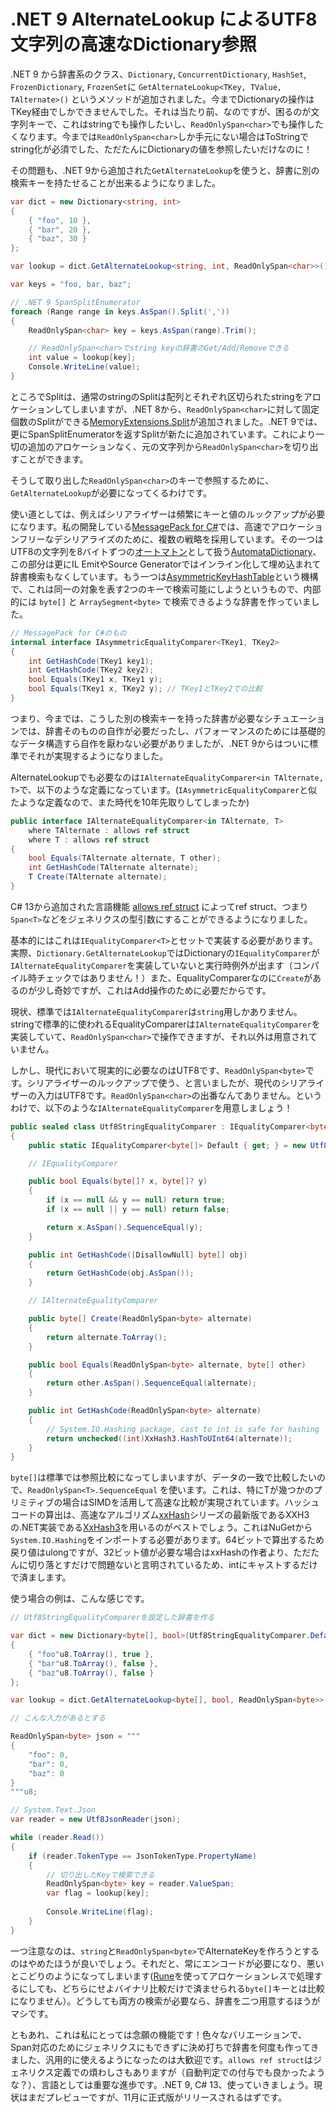 # .NET 9 AlternateLookup によるUTF8文字列の高速なDictionary参照

.NET 9 から辞書系のクラス、`Dictionary`, `ConcurrentDictionary`, `HashSet`, `FrozenDictionary`, `FrozenSet`に `GetAlternateLookup<TKey, TValue, TAlternate>()` というメソッドが追加されました。今までDictionaryの操作はTKey経由でしかできませんでした。それは当たり前、なのですが、困るのが文字列キーで、これはstringでも操作したいし、`ReadOnlySpan<char>`でも操作したくなります。今までは`ReadOnlySpan<char>`しか手元にない場合はToStringでstring化が必須でした、ただたんにDictionaryの値を参照したいだけなのに！

その問題も、.NET 9から追加された`GetAlternateLookup`を使うと、辞書に別の検索キーを持たせることが出来るようになりました。

```csharp
var dict = new Dictionary<string, int>
{
    { "foo", 10 },
    { "bar", 20 },
    { "baz", 30 }
};

var lookup = dict.GetAlternateLookup<string, int, ReadOnlySpan<char>>();

var keys = "foo, bar, baz";

// .NET 9 SpanSplitEnumerator
foreach (Range range in keys.AsSpan().Split(','))
{
    ReadOnlySpan<char> key = keys.AsSpan(range).Trim();

    // ReadOnlySpan<char>でstring keyの辞書のGet/Add/Removeできる
    int value = lookup[key];
    Console.WriteLine(value);
}
```

ところでSplitは、通常のstringのSplitは配列とそれぞれ区切られたstringをアロケーションしてしまいますが、.NET 8から、`ReadOnlySpan<char>`に対して固定個数のSplitができる[MemoryExtensions.Split](https://learn.microsoft.com/ja-jp/dotnet/api/system.memoryextensions.split)が追加されました。.NET 9では、更にSpanSplitEnumeratorを返すSplitが新たに追加されています。これにより一切の追加のアロケーションなく、元の文字列から`ReadOnlySpan<char>`を切り出すことができます。

そうして取り出した`ReadOnlySpan<char>`のキーで参照するために、`GetAlternateLookup`が必要になってくるわけです。

使い道としては、例えばシリアライザーは頻繁にキーと値のルックアップが必要になります。私の開発している[MessagePack for C#](https://github.com/MessagePack-CSharp/MessagePack-CSharp)では、高速でアロケーションフリーなデシリアライズのために、複数の戦略を採用しています。その一つはUTF8の文字列を8バイトずつの[オートマトン](https://en.wikipedia.org/wiki/Automata_theory)として扱う[AutomataDictionary](https://github.com/MessagePack-CSharp/MessagePack-CSharp/blob/bcedbce3fd98cb294210d6b4a22bdc4c75ccd916/src/MessagePack/Internal/AutomataDictionary.cs)、この部分は更にIL EmitやSource Generatorではインライン化して埋め込まれて辞書検索もなくしています。もう一つは[AsymmetricKeyHashTable](https://github.com/MessagePack-CSharp/MessagePack-CSharp/blob/5793c81/src/MessagePack/Internal/AsymmetricKeyHashTable.cs)という機構で、これは同一の対象を表す2つのキーで検索可能にしようというもので、内部的には `byte[]` と `ArraySegment<byte>` で検索できるような辞書を作っていました。

```csharp
// MessagePack for C#のもの
internal interface IAsymmetricEqualityComparer<TKey1, TKey2>
{
    int GetHashCode(TKey1 key1);
    int GetHashCode(TKey2 key2);
    bool Equals(TKey1 x, TKey1 y);
    bool Equals(TKey1 x, TKey2 y); // TKey1とTKey2での比較
}
```

つまり、今までは、こうした別の検索キーを持った辞書が必要なシチュエーションでは、辞書そのものの自作が必要だったし、パフォーマンスのためには基礎的なデータ構造すら自作を厭わない必要がありましたが、.NET 9からはついに標準でそれが実現するようになりました。

AlternateLookupでも必要なのは`IAlternateEqualityComparer<in TAlternate, T>`で、以下のような定義になっています。(`IAsymmetricEqualityComparer`と似たような定義なので、また時代を10年先取りしてしまったか)

```csharp
public interface IAlternateEqualityComparer<in TAlternate, T>
    where TAlternate : allows ref struct
    where T : allows ref struct
{
    bool Equals(TAlternate alternate, T other);
    int GetHashCode(TAlternate alternate);
    T Create(TAlternate alternate);
}
```

C# 13から追加された言語機能 [allows ref struct](https://learn.microsoft.com/ja-jp/dotnet/csharp/language-reference/builtin-types/ref-struct) によってref struct、つまり`Span<T>`などをジェネリクスの型引数にすることができるようになりました。

基本的にはこれは`IEqualityComparer<T>`とセットで実装する必要があります。実際、`Dictionary.GetAlternateLookup`ではDictionaryの`IEqualityComparer`が`IAlternateEqualityComparer`を実装していないと実行時例外が出ます（コンパイル時チェックではありません！）また、EqualityComparerなのに`Create`があるのが少し奇妙ですが、これはAdd操作のために必要だからです。

現状、標準では`IAlternateEqualityComparer`は`string`用しかありません。stringで標準的に使われるEqualityComparerは`IAlternateEqualityComparer`を実装していて、`ReadOnlySpan<char>`で操作できますが、それ以外は用意されていません。

しかし、現代において現実的に必要なのはUTF8です、`ReadOnlySpan<byte>`です。シリアライザーのルックアップで使う、と言いましたが、現代のシリアライザーの入力はUTF8です。`ReadOnlySpan<char>`の出番なんてありません。というわけで、以下のような`IAlternateEqualityComparer`を用意しましょう！

```csharp
public sealed class Utf8StringEqualityComparer : IEqualityComparer<byte[]>, IAlternateEqualityComparer<ReadOnlySpan<byte>, byte[]>
{
    public static IEqualityComparer<byte[]> Default { get; } = new Utf8StringEqualityComparer();

    // IEqualityComparer

    public bool Equals(byte[]? x, byte[]? y)
    {
        if (x == null && y == null) return true;
        if (x == null || y == null) return false;

        return x.AsSpan().SequenceEqual(y);
    }

    public int GetHashCode([DisallowNull] byte[] obj)
    {
        return GetHashCode(obj.AsSpan());
    }

    // IAlternateEqualityComparer

    public byte[] Create(ReadOnlySpan<byte> alternate)
    {
        return alternate.ToArray();
    }

    public bool Equals(ReadOnlySpan<byte> alternate, byte[] other)
    {
        return other.AsSpan().SequenceEqual(alternate);
    }

    public int GetHashCode(ReadOnlySpan<byte> alternate)
    {
        // System.IO.Hashing package, cast to int is safe for hashing
        return unchecked((int)XxHash3.HashToUInt64(alternate));
    }
}
```

`byte[]`は標準では参照比較になってしまいますが、データの一致で比較したいので、`ReadOnlySpan<T>.SequenceEqual` を使います。これは、特にTが幾つかのプリミティブの場合はSIMDを活用して高速な比較が実現されています。ハッシュコードの算出は、高速なアルゴリズム[xxHash](https://github.com/Cyan4973/xxHash)シリーズの最新版であるXXH3の.NET実装である[XxHash3](https://learn.microsoft.com/ja-jp/dotnet/api/system.io.hashing.xxhash3)を用いるのがベストでしょう。これはNuGetから`System.IO.Hashing`をインポートする必要があります。64ビットで算出するため戻り値はulongですが、32ビット値が必要な場合はxxHashの作者より、ただたんに切り落とすだけで問題ないと言明されているため、intにキャストするだけで済まします。

使う場合の例は、こんな感じです。

```csharp
// Utf8StringEqualityComparerを設定した辞書を作る

var dict = new Dictionary<byte[], bool>(Utf8StringEqualityComparer.Default)
{
    { "foo"u8.ToArray(), true },
    { "bar"u8.ToArray(), false },
    { "baz"u8.ToArray(), false }
};

var lookup = dict.GetAlternateLookup<byte[], bool, ReadOnlySpan<byte>>();

// こんな入力があるとする

ReadOnlySpan<byte> json = """    
{
    "foo": 0,
    "bar": 0,
    "baz": 0
}
"""u8;

// System.Text.Json
var reader = new Utf8JsonReader(json);

while (reader.Read())
{
    if (reader.TokenType == JsonTokenType.PropertyName)
    {
        // 切り出したKeyで検索できる
        ReadOnlySpan<byte> key = reader.ValueSpan;
        var flag = lookup[key];
        
        Console.WriteLine(flag);
    }
}
```

一つ注意なのは、`string`と`ReadOnlySpan<byte>`でAlternateKeyを作ろうとするのはやめたほうが良いでしょう。それだと、常にエンコードが必要になり、悪いとこどりのようになってしまいます([Rune](https://learn.microsoft.com/ja-jp/dotnet/api/system.text.rune)を使ってアロケーションレスで処理するにしても、どちらにせよバイナリ比較だけで済ませられる`byte[]`キーとは比較になりません）。どうしても両方の検索が必要なら、辞書を二つ用意するほうがマシです。

ともあれ、これは私にとっては念願の機能です！色々なバリエーションで、Span対応のためにジェネリクスにもできずに決め打ちで辞書を何度も作ってきました、汎用的に使えるようになったのは大歓迎です。`allows ref struct`はジェネリクス定義での煩わしさもありますが（自動判定での付与でも良かったような？）、言語としては重要な進歩です。.NET 9, C# 13、使っていきましょう。現状はまだプレビューですが、11月に正式版がリリースされるはずです。